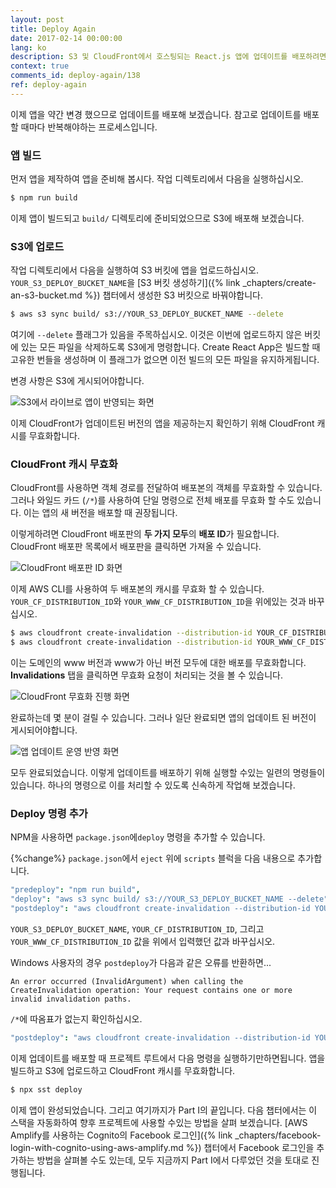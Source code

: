```yaml
---
layout: post
title: Deploy Again
date: 2017-02-14 00:00:00
lang: ko
description: S3 및 CloudFront에서 호스팅되는 React.js 앱에 업데이트를 배포하려면 S3에 앱을 업로드하고 CloudFront 캐시를 무효화해야합니다. AWS CLI에서 “aws cloudfront create-invalidation” 명령을 사용하여 이 작업을 수행 할 수 있습니다. “npx sst deploy”를 실행하여 이러한 단계를 자동화하려면 이 명령을 추가하여 package.json에 사전 배포, 배포 및 사후 배포를 수행합니다.
context: true
comments_id: deploy-again/138
ref: deploy-again
---
```


이제 앱을 약간 변경 했으므로 업데이트를 배포해 보겠습니다. 참고로 업데이트를 배포 할 때마다 반복해야하는 프로세스입니다.

### 앱 빌드

먼저 앱을 제작하여 앱을 준비해 봅시다. 작업 디렉토리에서 다음을 실행하십시오.

```bash
$ npm run build
```

이제 앱이 빌드되고 `build/` 디렉토리에 준비되었으므로 S3에 배포해 보겠습니다.

### S3에 업로드

작업 디렉토리에서 다음을 실행하여 S3 버킷에 앱을 업로드하십시오. `YOUR_S3_DEPLOY_BUCKET_NAME`을 [S3 버킷 생성하기]({% link _chapters/create-an-s3-bucket.md %}) 챕터에서 생성한 S3 버킷으로 바꿔야합니다.

```bash
$ aws s3 sync build/ s3://YOUR_S3_DEPLOY_BUCKET_NAME --delete
```

여기에 `--delete` 플래그가 있음을 주목하십시오. 이것은 이번에 업로드하지 않은 버킷에 있는 모든 파일을 삭제하도록 S3에게 명령합니다. Create React App은 빌드할 때 고유한 번들을 생성하며 이 플래그가 없으면 이전 빌드의 모든 파일을 유지하게됩니다.

변경 사항은 S3에 게시되어야합니다.

![S3에서 라이브로 앱이 반영되는 화면](/assets/app-updated-live-on-s3.png)

이제 CloudFront가 업데이트된 버전의 앱을 제공하는지 확인하기 위해 CloudFront 캐시를 무효화합니다.

### CloudFront 캐시 무효화

CloudFront를 사용하면 객체 경로를 전달하여 배포본의 객체를 무효화할 수 있습니다. 그러나 와일드 카드 (`/*`)를 사용하여 단일 명령으로 전체 배포를 무효화 할 수도 있습니다. 이는 앱의 새 버전을 배포할 때 권장됩니다.

이렇게하려면 CloudFront 배포판의 **두 가지 모두**의 **배포 ID**가 필요합니다. CloudFront 배포판 목록에서 배포판을 클릭하면 가져올 수 있습니다.

![CloudFront 배포판 ID 화면](/assets/cloudfront-distribution-id.png)

이제 AWS CLI를 사용하여 두 배포본의 캐시를 무효화 할 수 있습니다. `YOUR_CF_DISTRIBUTION_ID`와 `YOUR_WWW_CF_DISTRIBUTION_ID`을 위에있는 것과 바꾸십시오.

```bash
$ aws cloudfront create-invalidation --distribution-id YOUR_CF_DISTRIBUTION_ID --paths "/*"
$ aws cloudfront create-invalidation --distribution-id YOUR_WWW_CF_DISTRIBUTION_ID --paths "/*"
```

이는 도메인의 www 버전과 www가 아닌 버전 모두에 대한 배포를 무효화합니다. **Invalidations** 탭을 클릭하면 무효화 요청이 처리되는 것을 볼 수 있습니다.

![CloudFront 무효화 진행 화면](/assets/cloudfront-invalidation-in-progress.png)

완료하는데 몇 분이 걸릴 수 있습니다. 그러나 일단 완료되면 앱의 업데이트 된 버전이 게시되어야합니다.

![앱 업데이트 운영 반영 화면](/assets/app-update-live.png)

모두 완료되었습니다. 이렇게 업데이트를 배포하기 위해 실행할 수있는 일련의 명령들이 있습니다. 하나의 명령으로 이를 처리할 수 있도록 신속하게 작업해 보겠습니다.

### Deploy 명령 추가

NPM을 사용하면 `package.json`에`deploy` 명령을 추가할 수 있습니다.

{%change%} `package.json`에서 `eject` 위에 `scripts` 블럭을 다음 내용으로 추가합니다.

```coffee
"predeploy": "npm run build",
"deploy": "aws s3 sync build/ s3://YOUR_S3_DEPLOY_BUCKET_NAME --delete",
"postdeploy": "aws cloudfront create-invalidation --distribution-id YOUR_CF_DISTRIBUTION_ID --paths '/*' && aws cloudfront create-invalidation --distribution-id YOUR_WWW_CF_DISTRIBUTION_ID --paths '/*'",
```

`YOUR_S3_DEPLOY_BUCKET_NAME`, `YOUR_CF_DISTRIBUTION_ID`, 그리고 `YOUR_WWW_CF_DISTRIBUTION_ID` 값을 위에서 입력했던 값과 바꾸십시오.

Windows 사용자의 경우 `postdeploy`가 다음과 같은 오류를 반환하면...

```
An error occurred (InvalidArgument) when calling the CreateInvalidation operation: Your request contains one or more invalid invalidation paths.
```

`/*`에 따옴표가 없는지 확인하십시오.

```coffee
"postdeploy": "aws cloudfront create-invalidation --distribution-id YOUR_CF_DISTRIBUTION_ID --paths /* && aws cloudfront create-invalidation --distribution-id YOUR_WWW_CF_DISTRIBUTION_ID --paths /*",
```

이제 업데이트를 배포할 때 프로젝트 루트에서 다음 명령을 실행하기만하면됩니다. 앱을 빌드하고 S3에 업로드하고 CloudFront 캐시를 무효화합니다.

```bash
$ npx sst deploy
```

이제 앱이 완성되었습니다. 그리고 여기까지가 Part I의 끝입니다. 다음 챕터에서는 이 스택을 자동화하여 향후 프로젝트에 사용할 수있는 방법을 살펴 보겠습니다. [AWS Amplify를 사용하는 Cognito의 Facebook 로그인]({% link _chapters/facebook-login-with-cognito-using-aws-amplify.md %}) 챕터에서 Facebook 로그인을 추가하는 방법을 살펴볼 수도 있는데, 모두 지금까지 Part I에서 다루었던 것을 토대로 진행됩니다.
